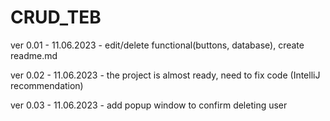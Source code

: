 # CRUD_TEB

ver 0.01 - 11.06.2023 - edit/delete functional(buttons, database), create readme.md 

ver 0.02 - 11.06.2023 - the project is almost ready, need to fix code (IntelliJ recommendation)

ver 0.03 - 11.06.2023 - add popup window to confirm deleting user
